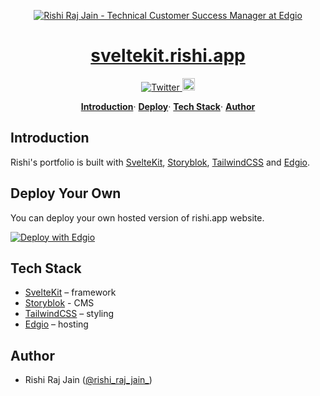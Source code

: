 <p align="center">
  <a href="https://sveltekit.rishi.app">
    <img alt="Rishi Raj Jain - Technical Customer Success Manager at Edgio" src="https://sveltekit.rishi.app/static/social-media-card.jpg">
  </a>
</p>

<p align="center">
    <h1 align="center">
      <a href="https://sveltekit.rishi.app">
        sveltekit.rishi.app
      </a>
    </h1>
</p>

<p align="center">
  <a href="https://twitter.com/rishi_raj_jain_">
    <img src="https://img.shields.io/twitter/follow/rishi_raj_jain_?style=flat&label=%40rishi_raj_jain_&logo=twitter&color=0bf&logoColor=fff" alt="Twitter" />
  </a>
  <a href="app.layer0.co/deploy?repo=https://github.com/rishi-raj-jain/sveltekit.rishi.app">
    <img src="https://docs.edg.io/button.svg" alt="Deploy To Edgio" height="20px" />
  </a>
</p>

<p align="center">
  <a href="#introduction"><strong>Introduction</strong></a>·
  <a href="#deploy-your-own"><strong>Deploy</strong></a>·
  <a href="#tech-stack"><strong>Tech Stack</strong></a>·
  <a href="#author"><strong>Author</strong></a>
</p>

## Introduction

Rishi's portfolio is built with [SvelteKit](https://kit.svelte.dev), [Storyblok](https://storyblok.com), [TailwindCSS](https://tailwindcss.com) and [Edgio](https://edg.io).

## Deploy Your Own

You can deploy your own hosted version of rishi.app website.

[![Deploy with Edgio](https://docs.edg.io/button.svg)](app.layer0.co/deploy?repo=https://github.com/rishi-raj-jain/rishi.app)

## Tech Stack

- [SvelteKit](https://kit.svelte.dev) – framework
- [Storyblok](https://storyblok.com) - CMS
- [TailwindCSS](https://tailwindcss.com) – styling
- [Edgio](https://edg.io) – hosting

## Author

- Rishi Raj Jain ([@rishi_raj_jain_](https://twitter.com/rishi_raj_jain_))
